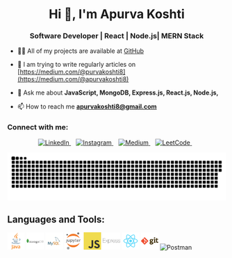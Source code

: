 <h1 align="center">Hi 👋, I'm Apurva Koshti</h1>
<h3 align="center">Software Developer | React | Node.js| MERN Stack </h3>


- 👨‍💻 All of my projects are available at [GitHub](https://github.com/apurvakoshti)

- 📝 I am trying to write regularly  articles on [https://medium.com/@purvakoshti8](https://medium.com/@apurvakoshti8)

- 💬 Ask me about **JavaScript, MongoDB, Express.js, React.js, Node.js,**

- 📫 How to reach me **apurvakoshti8@gmail.com**



<h3 align="left">Connect with me:</h3>
<p align="center">
  <a href="https://linkedin.com/in/apurva-koshti" target="_blank">
    <img src="https://raw.githubusercontent.com/rahuldkjain/github-profile-readme-generator/master/src/images/icons/Social/linked-in-alt.svg" alt="LinkedIn" height="30" width="40" />
  </a>&nbsp;&nbsp;
  <a href="https://instagram.com/apurva_koshti" target="_blank">
    <img src="https://raw.githubusercontent.com/rahuldkjain/github-profile-readme-generator/master/src/images/icons/Social/instagram.svg" alt="Instagram" height="30" width="40" />
  </a>&nbsp;&nbsp;
  <a href="https://medium.com/@apurvakoshti8" target="_blank">
    <img src="https://raw.githubusercontent.com/rahuldkjain/github-profile-readme-generator/master/src/images/icons/Social/medium.svg" alt="Medium" height="30" width="40" />
  </a>&nbsp;&nbsp;
  <a href="https://leetcode.com/u/apurva_koshti/" target="_blank">
    <img src="https://raw.githubusercontent.com/rahuldkjain/github-profile-readme-generator/master/src/images/icons/Social/leet-code.svg" alt="LeetCode" height="30" width="40" />
  </a>&nbsp;&nbsp;
</p>



<img src="https://raw.githubusercontent.com/necm1/necm1/output/snake.svg" alt="Snake animation" />



## Languages and Tools:
<p>
  <img src="https://raw.githubusercontent.com/github/explore/main/topics/java/java.png" alt="Java" width="40" height="40"/>
  <img src="https://raw.githubusercontent.com/github/explore/main/topics/mongodb/mongodb.png" alt="MongoDB" width="40" height="40"/>
  <img src="https://raw.githubusercontent.com/github/explore/main/topics/mysql/mysql.png" alt="MySQL" width="40" height="40"/>
  <img src="https://raw.githubusercontent.com/github/explore/main/topics/jupyter-notebook/jupyter-notebook.png" alt="Jupyter Notebook" width="40" height="40"/>
  <img src="https://raw.githubusercontent.com/github/explore/main/topics/javascript/javascript.png" alt="JavaScript" width="40" height="40"/>
  <img src="https://raw.githubusercontent.com/github/explore/main/topics/express/express.png" alt="Express.js" width="40" height="40"/>
  <img src="https://raw.githubusercontent.com/github/explore/main/topics/react/react.png" alt="React" width="40" height="40"/>
  <img src="https://raw.githubusercontent.com/github/explore/main/topics/git/git.png" alt="Git" width="40" height="40"/>
  <img src="https://www.vectorlogo.zone/logos/getpostman/getpostman-icon.svg" alt="Postman" width="40" height="40"/>
</p>



